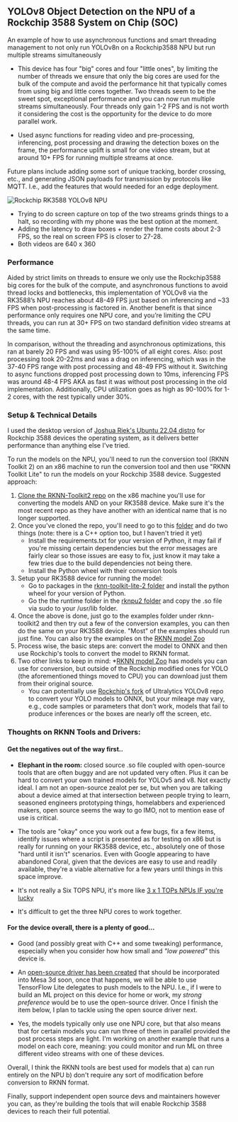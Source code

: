 ## YOLOv8 Object Detection on the NPU of a Rockchip 3588 System on Chip (SOC)

An example of how to use asynchronous functions and smart threading management to not only run YOLOv8n on a Rockchip3588 NPU but run multiple streams simultaneously 

* This device has four "big" cores and four "little ones", by limiting the number of threads we ensure that only the big cores are used for the bulk of the compute and avoid the performance hit that typically comes from using big and little cores together. Two threads seem to be the sweet spot, exceptional performance and you can now run multiple streams simultaneously. Four threads only gain 1-2 FPS and is not worth it considering the cost is the opportunity for the device to do more parallel work. 

* Used async functions for reading video and pre-processing, inferencing, post processing and drawing the detection boxes on the frame, the performance uplift is small for one video stream, but at around 10+ FPS for running multiple streams at once. 

Future plans include adding some sort of unique tracking, border crossing, etc., and generating JSON payloads for transmission by protocols like MQTT. I.e., add the features that would needed for an edge deployment. 

![Rockchip RK3588 YOLOv8 NPU](../images/rk3588.gif)
* Trying to do screen capture on top of the two streams grinds things to a halt, so recording with my phone was the best option at the moment. 
* Adding the latency to draw boxes + render the frame costs about 2-3 FPS, so the real on screen FPS is closer to 27-28.
* Both videos are 640 x 360

### Performance
Aided by strict limits on threads to ensure we only use the Rockchip3588 big cores for the bulk of the compute, and asynchronous functions to avoid thread locks and bottlenecks, this implementation of YOLOv8 via the RK3588’s NPU reaches about 48-49 FPS just based on inferencing and ~33 FPS when post-processing is factored in. Another benefit is that since performance only requires one NPU core, and you’re limiting the CPU threads, you can run at 30+ FPS on two standard definition video streams at the same time.  

In comparison, without the threading and asynchronous optimizations, this ran at barely 20 FPS and was using 95-100% of all eight cores. Also: post processing took 20-22ms and was a drag on inferencing, which was in the 37-40 FPS range with post processing and 48-49 FPS without it. Switching to async functions dropped post processing down to 10ms, inferencing FPS was around 48-4 FPS AKA as fast it was without post processing in the old implementation. Additionally, CPU utilization goes as high as 90-100% for 1-2 cores, with the rest typically under 30%. 

### Setup & Technical Details

I used the desktop version of [Joshua Riek's Ubuntu 22.04 distro](https://github.com/Joshua-Riek/ubuntu-rockchip) for Rockchip 3588 devices the operating system, as it delivers better performance than anything else I've tried. 

To run the models on the NPU, you'll need to run the conversion tool (RKNN Toolkit 2) on an x86 machine to run the conversion tool and then use "RKNN Toolkit Lite" to run the models on your Rockchip 3588 device. Suggested approach:

1) [Clone the RKNN-Toolkit2 repo](https://github.com/airockchip/rknn-toolkit2) on the x86 machine you'll use for converting the models AND on your RK3588 device. Make sure it's the most recent repo as they have another with an identical name that is no longer supported. 
2) Once you've cloned the repo, you'll need to go to this [folder](https://github.com/airockchip/rknn-toolkit2/tree/master/rknn-toolkit2/packages) and do two things (note: there is a C++ option too, but I haven't tried it yet)
    * Install the requirements.txt for your version of Python, it may fail if you're missing certain dependencies but the error messages are fairly clear so those issues are easy to fix, just know it may take a few tries due to the build dependencies not being there.
    * Install the Python wheel with their conversion tools 
3) Setup your RK3588 device for running the model:
    * Go to packages in the [rknn-toolkit-lite-2 folder](https://github.com/airockchip/rknn-toolkit2/tree/master/rknn-toolkit-lite2/packages) and install the python wheel for your version of Python.
    * Go the the runtime folder in the [rknpu2 folder](https://github.com/airockchip/rknn-toolkit2/tree/master/rknpu2/runtime/Linux/librknn_api/aarch64) and copy the .so file via sudo to your /usr/lib folder.
4) Once the above is done, just go to the examples folder under rknn-toolkit2 and then try out a few of the conversion examples, you can then do the same on your RK3588 device. "Most" of the examples should run just fine. You can also try the examples on the [RKNN model Zoo](https://github.com/airockchip/rknn_model_zoo)
5) Process wise, the basic steps are: convert the model to ONNX and then use Rockchip's tools to convert the model to RKNN format. 
6) Two other links to keep in mind:
    *[RKNN model Zoo](https://github.com/airockchip/rknn_model_zoo) has models you can use for conversion, but outside of the Rockchip modified ones for YOLO (the aforementioned things moved to CPU)  you can download just them from their original source.
    * You can potentially use [Rockchip's fork](https://github.com/airockchip/ultralytics_yolov8) of Ultralytics YOLOv8 repo to convert your YOLO models to ONNX, but your mileage may vary, e.g., code samples or parameters that don’t work, models that fail to produce inferences or the boxes are nearly off the screen, etc.


### Thoughts on RKNN Tools and Drivers: 

#### Get the negatives out of the way first..

* **Elephant in the room:** closed source .so file coupled with open-source tools that are often buggy and are not updated very often. Plus it can be hard to convert your own trained models for YOLOv5 and v8. Not exactly ideal. I am not an open-source zealot per se, but when you are talking about a device aimed at that intersection between people trying to learn, seasoned engineers prototyping things, homelabbers and experienced makers, open source seems the way to go IMO, not to mention ease of use is critical.

* The tools are "okay" once you work out a few bugs, fix a few items, identify issues where a script is presented as for testing on x86 but is really for running on your RK3588 device, etc., absolutely one of those "hard until it isn't" scenarios. Even with Google appearing to have abandoned Coral, given that the devices are easy to use and readily available, they're a viable alternative for a few years until things in this space improve.

* It's not really a Six TOPS NPU, it's more like [3 x 1 TOPs NPUs IF you're lucky](https://clehaxze.tw/gemlog/2023/07-13-rockchip-npus-and-deploying-scikit-learn-models-on-them.gmi)  

* It's difficult to get the three NPU cores to work together. 

#### For the device overall, there is a plenty of good... 

* Good (and possibly great with C++ and some tweaking) performance, especially when you consider how how small and *"low powered"* this device is. 

* An [open-source driver has been created](https://www.hackster.io/news/tomeu-vizoso-s-open-source-npu-driver-project-does-away-with-the-rockchip-rk3588-s-binary-blob-0153cf723d44) that should be incorporated into Mesa 3d soon, once that happens, we will be able to use TensorFlow Lite delegates to push models to the NPU. I.e., if I were to build an ML project on this device for home or work, my *strong preference* would be to use the open-source driver. Once I finish the item below, I plan to tackle using the open source driver next.

* Yes, the models typically only use one NPU core, but that also means that for certain models you can run three of them in parallel provided the post process steps are light. I'm working on another example that runs a model on each core, meaning: you could monitor and run ML on three different video streams with one of these devices. 

Overall, I think the RKNN tools are best used for models that a) can run entirely on the NPU b) don't require any sort of modification before conversion to RKNN format. 

Finally, support independent open source devs and maintainers however you can, as they're building the tools that will enable Rockchip 3588 devices to reach their full potential.